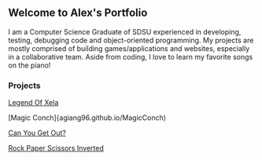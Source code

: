 ## Welcome to Alex's Portfolio

I am a Computer Science Graduate of SDSU experienced in developing, testing, debugging code and object-oriented programming. My projects are mostly comprised of building games/applications and websites, especially in a collaborative team. Aside from coding, I love to learn my favorite songs on the piano!

### Projects

[Legend Of Xela](agiang96.github.io/LegendOfXela)

[Magic Conch]{agiang96.github.io/MagicConch)

[Can You Get Out?](agiang96.github.io/CYGO)

[Rock Paper Scissors Inverted](agiang96.github.io/RPSI)

